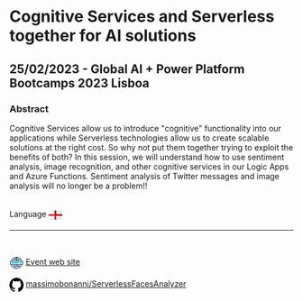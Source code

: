 # Cognitive Services and Serverless together for AI solutions
## 25/02/2023 - Global AI + Power Platform Bootcamps 2023 Lisboa
### Abstract 
Cognitive Services allow us to introduce "cognitive" functionality into our applications while Serverless technologies allow us to create scalable solutions at the right cost. So why not put them together trying to exploit the benefits of both? In this session, we will understand how to use sentiment analysis, image recognition, and other cognitive services in our Logic Apps and Azure Functions. Sentiment analysis of Twitter messages and image analysis will no longer be a problem!!

<br/>
Language <img width="25" src="https://raw.githubusercontent.com/massimobonanni/massimobonanni/master/images/flagengland.svg" style="vertical-align:middle">

<br/>

---

<br/>
<p>
<img width="25" src="https://raw.githubusercontent.com/massimobonanni/massimobonanni/master/images/eventwebsite.svg" style="vertical-align:middle"> 
<a href="https://www.eventbrite.pt/e/global-ai-power-platform-bootcamps-2023-lisboa-registration-508268543897">Event web site</a>
</p>

<p>
<img width="25" src="https://raw.githubusercontent.com/massimobonanni/massimobonanni/master/images/github.svg" style="vertical-align:middle"> 
<a href="https://github.com/massimobonanni/ServerlessFacesAnalyzer" target="_blank">massimobonanni/ServerlessFacesAnalyzer</a>
</p>
